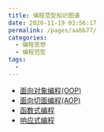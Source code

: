 ```yaml
---
title: 编程范型知识图谱
date: 2020-11-19 03:56:17
permalink: /pages/aabb77/
categories:
  - 编程思想
  - 编程范型
tags:
  -
---
```


- [面向对象编程(OOP)](https://zh.wikipedia.org/wiki/%E9%9D%A2%E5%90%91%E5%AF%B9%E8%B1%A1%E7%A8%8B%E5%BA%8F%E8%AE%BE%E8%AE%A1)
- [面向切面编程(AOP)](https://zh.wikipedia.org/wiki/%E9%9D%A2%E5%90%91%E5%88%87%E9%9D%A2%E7%9A%84%E7%A8%8B%E5%BA%8F%E8%AE%BE%E8%AE%A1)
- [函数式编程](https://zh.wikipedia.org/wiki/%E5%87%BD%E6%95%B0%E5%BC%8F%E7%BC%96%E7%A8%8B)
- [响应式编程](https://zhuanlan.zhihu.com/p/27678951)
